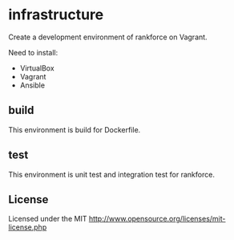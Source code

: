 # infrastructure

Create a development environment of rankforce on Vagrant.

Need to install:
* VirtualBox
* Vagrant
* Ansible

## build
This environment is build for Dockerfile.  

## test
This environment is unit test and integration test for rankforce.  

## License
Licensed under the MIT
http://www.opensource.org/licenses/mit-license.php
